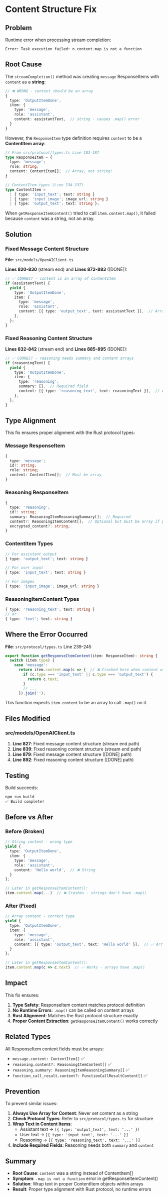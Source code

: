 # Content Structure Fix

## Problem
Runtime error when processing stream completion:
```
Error: Task execution failed: n.content.map is not a function
```

## Root Cause

The `streamCompletion()` method was creating `message` ResponseItems with `content` as a **string**:

```typescript
// ❌ WRONG - content should be an array
{
  type: 'OutputItemDone',
  item: {
    type: 'message',
    role: 'assistant',
    content: assistantText,  // string - causes .map() error
  }
}
```

However, the `ResponseItem` type definition requires `content` to be a **ContentItem array**:

```typescript
// From src/protocol/types.ts Line 183-187
type ResponseItem = {
  type: 'message';
  role: string;
  content: ContentItem[];  // Array, not string!
}

// ContentItem types (Line 134-137)
type ContentItem =
  | { type: 'input_text'; text: string }
  | { type: 'input_image'; image_url: string }
  | { type: 'output_text'; text: string };
```

When `getResponseItemContent()` tried to call `item.content.map()`, it failed because `content` was a string, not an array.

## Solution

### Fixed Message Content Structure

**File**: `src/models/OpenAIClient.ts`

**Lines 820-830** (stream end) and **Lines 872-883** ([DONE]):
```typescript
// ✅ CORRECT - content is an array of ContentItem
if (assistantText) {
  yield {
    type: 'OutputItemDone',
    item: {
      type: 'message',
      role: 'assistant',
      content: [{ type: 'output_text', text: assistantText }],  // Array!
    },
  };
}
```

### Fixed Reasoning Content Structure

**Lines 832-842** (stream end) and **Lines 885-895** ([DONE]):
```typescript
// ✅ CORRECT - reasoning needs summary and content arrays
if (reasoningText) {
  yield {
    type: 'OutputItemDone',
    item: {
      type: 'reasoning',
      summary: [],  // Required field
      content: [{ type: 'reasoning_text', text: reasoningText }],  // Array!
    },
  };
}
```

## Type Alignment

This fix ensures proper alignment with the Rust protocol types:

### Message ResponseItem
```typescript
{
  type: 'message';
  id?: string;
  role: string;
  content: ContentItem[];  // Must be array
}
```

### Reasoning ResponseItem
```typescript
{
  type: 'reasoning';
  id?: string;
  summary: ReasoningItemReasoningSummary[];  // Required
  content?: ReasoningItemContent[];  // Optional but must be array if present
  encrypted_content?: string;
}
```

### ContentItem Types
```typescript
// For assistant output
{ type: 'output_text'; text: string }

// For user input
{ type: 'input_text'; text: string }

// For images
{ type: 'input_image'; image_url: string }
```

### ReasoningItemContent Types
```typescript
{ type: 'reasoning_text'; text: string }
// or
{ type: 'text'; text: string }
```

## Where the Error Occurred

**File**: `src/protocol/types.ts` Line 239-245

```typescript
export function getResponseItemContent(item: ResponseItem): string {
  switch (item.type) {
    case 'message':
      return item.content.map(c => {  // ❌ Crashed here when content was string
        if (c.type === 'input_text' || c.type === 'output_text') {
          return c.text;
        }
        // ...
      }).join('');
```

This function expects `item.content` to be an array to call `.map()` on it.

## Files Modified

### src/models/OpenAIClient.ts
1. **Line 827**: Fixed message content structure (stream end path)
2. **Line 839**: Fixed reasoning content structure (stream end path)
3. **Line 879**: Fixed message content structure ([DONE] path)
4. **Line 892**: Fixed reasoning content structure ([DONE] path)

## Testing

Build succeeds:
```bash
npm run build
✅ Build complete!
```

## Before vs After

### Before (Broken)
```typescript
// String content - wrong type
yield {
  type: 'OutputItemDone',
  item: {
    type: 'message',
    role: 'assistant',
    content: 'Hello world',  // ❌ String
  }
};

// Later in getResponseItemContent():
item.content.map(...)  // ❌ Crashes - strings don't have .map()
```

### After (Fixed)
```typescript
// Array content - correct type
yield {
  type: 'OutputItemDone',
  item: {
    type: 'message',
    role: 'assistant',
    content: [{ type: 'output_text', text: 'Hello world' }],  // ✅ Array
  }
};

// Later in getResponseItemContent():
item.content.map(c => c.text)  // ✅ Works - arrays have .map()
```

## Impact

This fix ensures:
1. **Type Safety**: ResponseItem content matches protocol definition
2. **No Runtime Errors**: `.map()` can be called on content arrays
3. **Rust Alignment**: Matches the Rust protocol structure exactly
4. **Proper Content Extraction**: `getResponseItemContent()` works correctly

## Related Types

All ResponseItem content fields must be arrays:
- `message.content: ContentItem[]` ✅
- `reasoning.content?: ReasoningItemContent[]` ✅
- `reasoning.summary: ReasoningItemReasoningSummary[]` ✅
- `function_call_result.content?: FunctionCallResultContent[]` ✅

## Prevention

To prevent similar issues:

1. **Always Use Array for Content**: Never set content as a string
2. **Check Protocol Types**: Refer to `src/protocol/types.ts` for structure
3. **Wrap Text in Content Items**:
   - Assistant text → `[{ type: 'output_text', text: '...' }]`
   - User text → `[{ type: 'input_text', text: '...' }]`
   - Reasoning → `[{ type: 'reasoning_text', text: '...' }]`
4. **Include Required Fields**: Reasoning needs both `summary` and `content`

## Summary

- **Root Cause**: `content` was a string instead of ContentItem[]
- **Symptom**: `.map is not a function` error in getResponseItemContent()
- **Solution**: Wrap text in proper ContentItem objects within arrays
- **Result**: Proper type alignment with Rust protocol, no runtime errors
